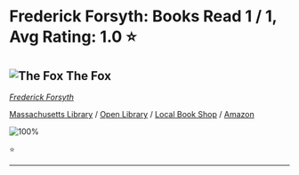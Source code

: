 # Frederick Forsyth:  Books Read 1 / 1, Avg Rating: 1.0 :star:

## ![The Fox](https://covers.openlibrary.org/b/isbn/9780525538424-M.jpg) The Fox
*[Frederick Forsyth](../authors/FrederickForsyth)*

[Massachusetts Library](https://library.minlib.net/search/i=9780525538424) / [Open Library](https://openlibrary.org/isbn/9780525538424) / [Local Book Shop](https://bookshop.org/book/9780525538424) / [Amazon](https://amazon.com/dp/0525538429)

![100%](https://progress-bar.dev/100) 

:star:

---
